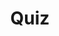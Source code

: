 ---
title: "Quiz"
passing_percentage: 70
layout: "test"
type: "test"
questions:
  - id: "q1"
    text: "What does Meshery Playground provide for managing Kubernetes resources?"
    type: "single-answer"
    marks: 2
    options:
      - id: "a"
        text: "Command line interface only"
      - id: "b"
        text: "Visual tools for managing Kubernetes resources"
        is_correct: true
      - id: "c"
        text: "Database management tools"
  - id: "q2"
    text: "What resources will you create in this WordPress and MySQL tutorial? (Select all that apply)"
    type: "multiple-answers"
    marks: 2
    options:
      - id: "a"
        text: "Persistent volumes"
        is_correct: true
      - id: "b"
        text: "Secret for the database"
        is_correct: true
      - id: "c"
        text: "Load balancer configurations"
  - id: "q3"
    text: "What are the two YAML files that need to be downloaded for this tutorial?"
    type: "short_answer" 
    marks: 2
    correct_answer: "mysql-deployment.yaml and wordpress-deployment.yaml" 
---